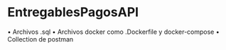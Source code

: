 # EntregablesPagosAPI

• Archivos .sql
• Archivos docker como .Dockerfile y docker-compose
• Collection de postman
